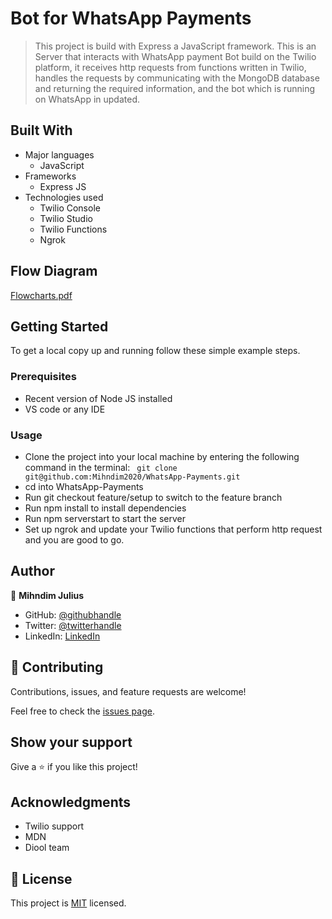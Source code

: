 # Bot for WhatsApp Payments

> This project is build with Express a JavaScript framework. This is an Server that interacts with WhatsApp payment Bot build on the Twilio platform, it receives http requests from functions written in Twilio, handles the requests by communicating with the MongoDB database and returning the required information, and the bot which is running on WhatsApp in updated.
## Built With

- Major languages
  - JavaScript
- Frameworks
  - Express JS
- Technologies used
  - Twilio Console
  - Twilio Studio
  - Twilio Functions
  - Ngrok
  
 ## Flow Diagram
[Flowcharts.pdf](https://github.com/Mihndim2020/WhatsApp-Payments/files/9616125/Flowcharts.pdf)
  
## Getting Started

To get a local copy up and running follow these simple example steps.
### Prerequisites
 - Recent version of Node JS installed
 - VS code or any IDE
### Usage
- Clone the project into your local machine by entering the following command in the terminal: ` git clone git@github.com:Mihndim2020/WhatsApp-Payments.git`
- cd into WhatsApp-Payments
- Run git checkout feature/setup to switch to the feature branch
- Run npm install to install dependencies
- Run npm serverstart to start the server
- Set up ngrok and update your Twilio functions that perform http request and you are good to go. 
## Author

👤 **Mihndim Julius**

- GitHub: [@githubhandle](https://github.com/Mihndim2020)
- Twitter: [@twitterhandle](https://twitter.com/mihndim)
- LinkedIn: [LinkedIn](https://www.linkedin.com/in/mihndim/)

## 🤝 Contributing

Contributions, issues, and feature requests are welcome!

Feel free to check the [issues page](https://github.com/Mihndim2020/WhatsApp-Payments/issues).

## Show your support

Give a ⭐️ if you like this project!

## Acknowledgments

- Twilio support
- MDN
- Diool team

## 📝 License

This project is [MIT](./MIT.md) licensed.


